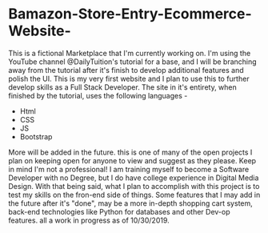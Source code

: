 # Bamazon-Store-Entry-Ecommerce-Website-

This is a fictional Marketplace that I'm currently working on. I'm using the YouTube channel @DailyTuition's tutorial for a base, and I     will be branching away from the tutorial after it's finish to develop additional features and polish the UI. This is my very first         website and I plan to use this to further develop skills as a Full Stack Developer.
The site in it's entirety, when finished by the tutorial, uses the following languages -  
- Html 
- CSS 
- JS 
- Bootstrap

More will be added in the future. this is one of many of the open projects I plan on keeping open for anyone to view and suggest as        they please. Keep in mind I'm not a professional! I am training myself to become a Software Developer with no Degree, but I do have        college experience in Digital Media Design. With that being said, what I plan to accomplish with this project is to test my skills on the fron-end side of things. Some features that I may add in the future after it's "done", may be a more in-depth shopping cart system, back-end technologies like Python for databases and other Dev-op features. all a work in progress as of 10/30/2019.
 
